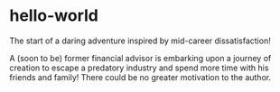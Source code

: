 # hello-world
The start of a daring adventure inspired by mid-career dissatisfaction! 

A (soon to be) former financial advisor is embarking upon a journey of creation to escape a predatory industry and spend more time with his friends and family! There could be no greater motivation to the author. 
